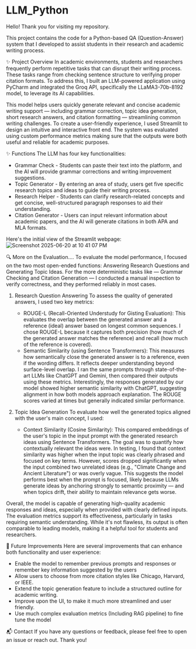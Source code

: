 # LLM_Python

Hello! Thank you for visiting my repository.

This project contains the code for a Python-based QA (Question-Answer) system that I developed to assist students in their research and academic writing process.

✨ Project Overview
  In academic environments, students and researchers frequently perform repetitive tasks that can disrupt their writing process. These tasks range from checking sentence structure to verifying proper citation formats. To address this, I built an LLM-powered application using PyCharm and integrated the Groq API, specifically the LLaMA3-70b-8192 model, to leverage its AI capabilities.

  This model helps users quickly generate relevant and concise academic writing support — including grammar correction, topic idea generation, short research answers, and citation formatting — streamlining common writing challenges. To create a user-friendly experience, I used Streamlit to design an intuitive and interactive front end. The system was evaluated using custom performance metrics making sure that the outputs were both useful and reliable for academic purposes.

✨ Functions
 The LLM has four key functionalities:
* Grammar Check - Students can paste their text into the platform, and the AI will provide grammar corrections and writing improvement suggestions.
* Topic Generator - By entering an area of study, users get five specific research topics and ideas to guide their writing process.
* Research Helper - Students can clarify research-related concepts and get concise, well-structured paragraph responses to aid their understanding.
* Citation Generator - Users can input relevant information about academic papers, and the AI will generate citations in both APA and MLA formats.

Here's the initial view of the Streamlit webpage: ![Screenshot 2025-06-20 at 10 41 07 PM](https://github.com/user-attachments/assets/9cd43762-e551-4c43-957f-35a311395bd6)


🔍 More on the Evaluation....
  To evaluate the model performance, I focused on the two most open-ended functions: Answering Research Questions and Generating Topic Ideas. For the more deterministic tasks like — Grammar Checking and Citation Generation — I conducted a manual inspection to verify correctness, and they performed reliably in most cases.
  1. Research Question Answering
      To assess the quality of generated answers, I used two key metrics:
        * ROUGE-L (Recall-Oriented Understudy for Gisting Evaluation): This evaluates the overlap between the generated answer and a reference (ideal) answer based on longest common sequences. I chose ROUGE-L because it captures both precision (how much of the generated answer matches the reference) and recall (how much of the reference is covered).
        * Semantic Similarity (using Sentence Transformers): This measures how semantically close the generated answer is to a reference, even if the wording differs. It reflects deeper understanding beyond surface-level overlap.
    I ran the same prompts through state-of-the-art LLMs like ChatGPT and Gemini, then compared their outputs using these metrics. Interestingly, the responses generated by our model showed higher semantic similarity with ChatGPT, suggesting alignment in how both models approach explanation. The ROUGE scores varied at times but generally indicated similar performance.

  2. Topic Idea Generation
      To evaluate how well the generated topics aligned with the user's main concept, I used:
        * Context Similarity (Cosine Similarity): This compared embeddings of the user's topic in the input prompt with the generated research ideas using Sentence Transformers. The goal was to quantify how contextually relevant the ideas were.
    In testing, I found that context similarity was higher when the input topic was clearly phrased and focused on key terms. However, scores dropped significantly when the input combined two unrelated ideas (e.g., "Climate Change and Ancient Literature") or was overly vague. This suggests the model performs best when the prompt is focused, likely because LLMs generate ideas by anchoring strongly to semantic proximity — and when topics drift, their ability to maintain relevance gets worse.

  Overall, the model is capable of generating high-quality academic responses and ideas, especially when provided with clearly defined inputs. The evaluation metrics support its effectiveness, particularly in tasks requiring semantic understanding. While it's not flawless, its output is often comparable to leading models, making it a helpful tool for students and researchers.

🔧 Future Improvements
    Here are several improvements that can enhance both functionality and user experience:
* Enable the model to remember previous prompts and responses or remember key information suggested by the users
* Allow users to choose from more citation styles like Chicago, Harvard, or IEEE.
* Extend the topic generation feature to include a structured outline for academic writing.
* Improve upon the UI, to make it much more streamlined and user friendly.
* Use much complex evaluation metrics (Including RAG pipeline) to fine tune the model
  
📬 Contact
If you have any questions or feedback, please feel free to open an issue or reach out. Thank you!
